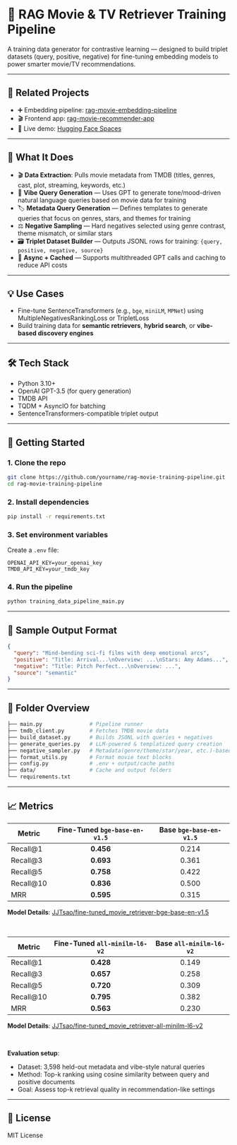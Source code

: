# 🧠 RAG Movie & TV Retriever Training Pipeline

A training data generator for contrastive learning — designed to build triplet datasets (query, positive, negative) for fine-tuning embedding models to power smarter movie/TV recommendations.

---

## 🔗 Related Projects

- ➕ Embedding pipeline: [rag-movie-embedding-pipeline](https://github.com/jj-tsao/rag-movie-embedding-pipeline)
- 🎬 Frontend app: [rag-movie-recommender-app](https://github.com/jj-tsao/rag-movie-recommender-app)  
- 🚀 Live demo: [Hugging Face Spaces](https://huggingface.co/spaces/JJTsao/RAG_Movie_Recommendation_Assistant)

---

## 📌 What It Does

- 🎬 **Data Extraction**: Pulls movie metadata from TMDB (titles, genres, cast, plot, streaming, keywords, etc.)
- 🧠 **Vibe Query Generation** — Uses GPT to generate tone/mood-driven natural language queries based on movie data for training
- 🏷️ **Metadata Query Generation** — Defines templates to generate queries that focus on genres, stars, and themes for training
- ⚖️ **Negative Sampling** — Hard negatives selected using genre contrast, theme mismatch, or similar stars
- 🗃️ **Triplet Dataset Builder** — Outputs JSONL rows for training: `{query, positive, negative, source}`
- 🧵 **Async + Cached** — Supports multithreaded GPT calls and caching to reduce API costs

---

## 💡 Use Cases

- Fine-tune SentenceTransformers (e.g., `bge`, `miniLM`, `MPNet`) using MultipleNegativesRankingLoss or TripletLoss
- Build training data for **semantic retrievers**, **hybrid search**, or **vibe-based discovery engines**

---

## 🛠️ Tech Stack

- Python 3.10+
- OpenAI GPT-3.5 (for query generation)
- TMDB API
- TQDM + AsyncIO for batching
- SentenceTransformers-compatible triplet output

---

## 🚀 Getting Started

### 1. Clone the repo

```bash
git clone https://github.com/yourname/rag-movie-training-pipeline.git
cd rag-movie-training-pipeline
```

### 2. Install dependencies

```bash
pip install -r requirements.txt
```

### 3. Set environment variables

Create a `.env` file:
```
OPENAI_API_KEY=your_openai_key
TMDB_API_KEY=your_tmdb_key
```

### 4. Run the pipeline

```bash
python training_data_pipeline_main.py
```

---

## 🧪 Sample Output Format
```json
{
  "query": "Mind-bending sci-fi films with deep emotional arcs",
  "positive": "Title: Arrival...\nOverview: ...\nStars: Amy Adams...",
  "negative": "Title: Pitch Perfect...\nOverview: ...",
  "source": "semantic"
}
```

---

## 📂 Folder Overview
```graphql
├── main.py               # Pipeline runner
├── tmdb_client.py        # Fetches TMDB movie data
├── build_dataset.py      # Builds JSONL with queries + negatives
├── generate_queries.py   # LLM-powered & templatized query creation
├── negative_sampler.py   # Metadata(genre/theme/star/year, etc.)-based negatives
├── format_utils.py       # Format movie text blocks
├── config.py             # .env + output/cache paths
├── data/                 # Cache and output folders
└── requirements.txt
```

---

## 📈 Metrics

| Metric     | Fine-Tuned `bge-base-en-v1.5` | Base `bge-base-en-v1.5` |
| ---------- | :---------------------------: | :---------------------: |
| Recall\@1  |           **0.456**           |          0.214          |
| Recall\@3  |           **0.693**           |          0.361          |
| Recall\@5  |           **0.758**           |          0.422          |
| Recall\@10 |           **0.836**           |          0.500          |
| MRR        |           **0.595**           |          0.315          |

**Model Details**: [JJTsao/fine-tuned_movie_retriever-bge-base-en-v1.5](https://huggingface.co/JJTsao/fine-tuned_movie_retriever-bge-base-en-v1.5)

<br />
  
| Metric      | Fine-Tuned `all-minilm-l6-v2` | Base `all-minilm-l6-v2` |
|-------------|:-----------------------------:|:-----------------------:|
| Recall@1    |           **0.428**           |          0.149          |
| Recall@3    |           **0.657**           |          0.258          |
| Recall@5    |           **0.720**           |          0.309          |
| Recall@10   |           **0.795**           |          0.382          |
| MRR         |           **0.563**           |          0.230          |

**Model Details**: [JJTsao/fine-tuned_movie_retriever-all-minilm-l6-v2](https://huggingface.co/JJTsao/fine-tuned_movie_retriever-all-minilm-l6-v2)

<br />

**Evaluation setup**:
- Dataset: 3,598 held-out metadata and vibe-style natural queries
- Method: Top-k ranking using cosine similarity between query and positive documents
- Goal: Assess top-k retrieval quality in recommendation-like settings

---

## 📄 License
MIT License
